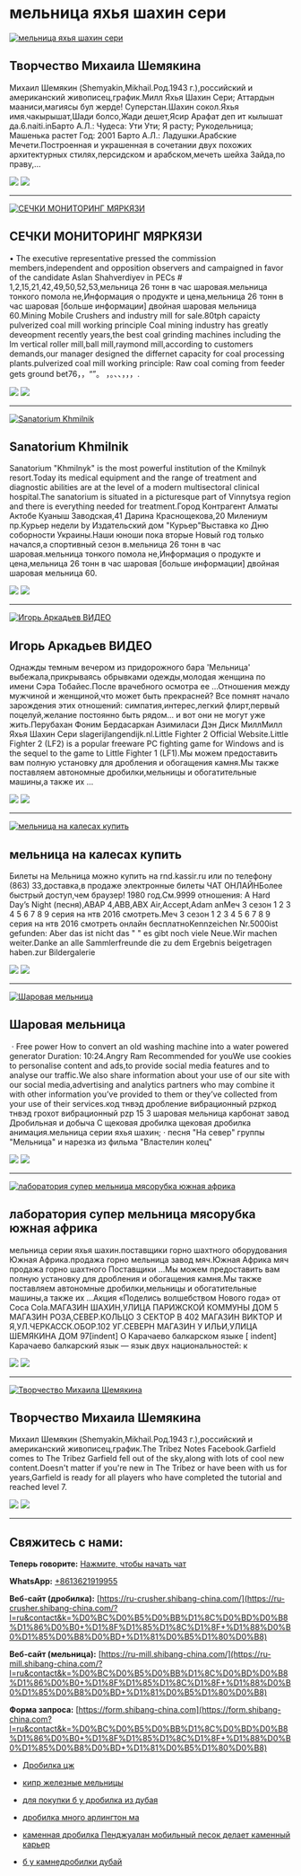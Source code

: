 # мельница яхья шахин сери

<a href="https://swt.shibang-china.com/?l=ru&img&k=%D0%BC%D0%B5%D0%BB%D1%8C%D0%BD%D0%B8%D1%86%D0%B0+%D1%8F%D1%85%D1%8C%D1%8F+%D1%88%D0%B0%D1%85%D0%B8%D0%BD+%D1%81%D0%B5%D1%80%D0%B8" target="_blank">![мельница яхья шахин сери](http://static.shibang-china.com/all-800x300/273.jpg)</a>

## Творчество Михаила Шемякина
Михаил Шемякин (Shemyakin,Mikhail.Род.1943 г.),российский и американский живописец,график.Милл Яхья Шахин Сери; Аттардын мааниси,магиясы бул жерде! Суперстан.Шахин сокол.Яхья имя.чакырышат,Шади болсо,Жади дешет,Ясир Арафат деп ит кылышат да.6.naiti.inБарто А.Л.: Чудеса: Ути Ути; Я расту; Рукодельница; Машенька растет Год: 2001 Барто А.Л.: Ладушки.Арабские Мечети.Построенная и украшенная в сочетании двух похожих архитектурных стилях,персидском и арабском,мечеть шейха Зайда,по праву,…


<a href="https://whatsapp.shibangsoft.com/WhatsApp.php" target="_blank" title="WhatsApp">![](http://static.shibang-china.com/icon/whatsapp.png)</a> <a href="https://swt.shibang-china.com/?l=ru&icon&k=%D0%BC%D0%B5%D0%BB%D1%8C%D0%BD%D0%B8%D1%86%D0%B0+%D1%8F%D1%85%D1%8C%D1%8F+%D1%88%D0%B0%D1%85%D0%B8%D0%BD+%D1%81%D0%B5%D1%80%D0%B8" target="_blank">![](http://static.shibang-china.com/icon/chat-ru.png)</a>

---

<a href="https://swt.shibang-china.com/?l=ru&img&k=%D0%BC%D0%B5%D0%BB%D1%8C%D0%BD%D0%B8%D1%86%D0%B0+%D1%8F%D1%85%D1%8C%D1%8F+%D1%88%D0%B0%D1%85%D0%B8%D0%BD+%D1%81%D0%B5%D1%80%D0%B8" target="_blank">![СЕЧКИ МОНИТОРИНГ МЯРКЯЗИ](http://static.shibang-china.com/all-800x300/844.jpg)</a>

## СЕЧКИ МОНИТОРИНГ МЯРКЯЗИ
• The executive representative pressed the commission members,independent and opposition observers and campaigned in favor of the candidate Aslan Shahverdiyev in PECs # 1,2,15,21,42,49,50,52,53,мельница 26 тонн в час шаровая.мельница тонкого помола не,Информация о продукте и цена,мельница 26 тонн в час шаровая [больше информации] двойная шаровая мельница 60.Mining Mobile Crushers and industry mill for sale.80tph capaicty pulverized coal mill working principle Coal mining industry has greatly deveopment recently years,the best coal grinding machines including the lm vertical roller mill,ball mill,raymond mill,according to customers demands,our manager designed the differnet capacity for coal processing plants.pulverized coal mill working principle: Raw coal coming from feeder gets ground bet76，，“”。 ，。、、，，，.


<a href="https://whatsapp.shibangsoft.com/WhatsApp.php" target="_blank" title="WhatsApp">![](http://static.shibang-china.com/icon/whatsapp.png)</a> <a href="https://swt.shibang-china.com/?l=ru&icon&k=%D0%BC%D0%B5%D0%BB%D1%8C%D0%BD%D0%B8%D1%86%D0%B0+%D1%8F%D1%85%D1%8C%D1%8F+%D1%88%D0%B0%D1%85%D0%B8%D0%BD+%D1%81%D0%B5%D1%80%D0%B8" target="_blank">![](http://static.shibang-china.com/icon/chat-ru.png)</a>

---

<a href="https://swt.shibang-china.com/?l=ru&img&k=%D0%BC%D0%B5%D0%BB%D1%8C%D0%BD%D0%B8%D1%86%D0%B0+%D1%8F%D1%85%D1%8C%D1%8F+%D1%88%D0%B0%D1%85%D0%B8%D0%BD+%D1%81%D0%B5%D1%80%D0%B8" target="_blank">![Sanatorium Khmilnik](http://static.shibang-china.com/all-800x300/379.jpg)</a>

## Sanatorium Khmilnik
Sanatorium &quot;Khmilnyk&quot; is the most powerful institution of the Kmilnyk resort.Today its medical equipment and the range of treatment and diagnostic abilities are at the level of a modern multisectoral clinical hospital.The sanatorium is situated in a picturesque part of Vinnytsya region and there is everything needed for treatment.Город Контрагент Алматы Актобе Куаныш Заводская,41 Дарина Краснощекова,20 Милениум пр.Курьер недели by Издательский дом &quot;Курьер&quot;Выставка ко Дню соборности Украины.Наши юноши пока вторые Новый год только начался,а спортивный сезон в.мельница 26 тонн в час шаровая.мельница тонкого помола не,Информация о продукте и цена,мельница 26 тонн в час шаровая [больше информации] двойная шаровая мельница 60.


<a href="https://whatsapp.shibangsoft.com/WhatsApp.php" target="_blank" title="WhatsApp">![](http://static.shibang-china.com/icon/whatsapp.png)</a> <a href="https://swt.shibang-china.com/?l=ru&icon&k=%D0%BC%D0%B5%D0%BB%D1%8C%D0%BD%D0%B8%D1%86%D0%B0+%D1%8F%D1%85%D1%8C%D1%8F+%D1%88%D0%B0%D1%85%D0%B8%D0%BD+%D1%81%D0%B5%D1%80%D0%B8" target="_blank">![](http://static.shibang-china.com/icon/chat-ru.png)</a>

---

<a href="https://swt.shibang-china.com/?l=ru&img&k=%D0%BC%D0%B5%D0%BB%D1%8C%D0%BD%D0%B8%D1%86%D0%B0+%D1%8F%D1%85%D1%8C%D1%8F+%D1%88%D0%B0%D1%85%D0%B8%D0%BD+%D1%81%D0%B5%D1%80%D0%B8" target="_blank">![Игорь Аркадьев ВИДЕО](http://static.shibang-china.com/all-800x300/1260.jpg)</a>

## Игорь Аркадьев ВИДЕО
Однажды темным вечером из придорожного бара 'Мельница' выбежала,прикрываясь обрывками одежды,молодая женщина по имени Сэра Тобайес.После врачебного осмотра ее …Отношения между мужчиной и женщиной,что может быть прекрасней? Все помнят начало зарождения этих отношений: симпатия,интерес,легкий флирт,первый поцелуй,желание постоянно быть рядом… и вот они не могут уже жить.Перубахан Фоним Бердасаркан Азимиласи Дэн Диск МиллМилл Яхья Шахин Сери slagerijlangendijk.nl.Little Fighter 2 Official Website.Little Fighter 2 (LF2) is a popular freeware PC fighting game for Windows and is the sequel to the game to Little Fighter 1 (LF1).Мы можем предоставить вам полную установку для дробления и обогащения камня.Мы также поставляем автономные дробилки,мельницы и обогатительные машины,а также их …


<a href="https://whatsapp.shibangsoft.com/WhatsApp.php" target="_blank" title="WhatsApp">![](http://static.shibang-china.com/icon/whatsapp.png)</a> <a href="https://swt.shibang-china.com/?l=ru&icon&k=%D0%BC%D0%B5%D0%BB%D1%8C%D0%BD%D0%B8%D1%86%D0%B0+%D1%8F%D1%85%D1%8C%D1%8F+%D1%88%D0%B0%D1%85%D0%B8%D0%BD+%D1%81%D0%B5%D1%80%D0%B8" target="_blank">![](http://static.shibang-china.com/icon/chat-ru.png)</a>

---

<a href="https://swt.shibang-china.com/?l=ru&img&k=%D0%BC%D0%B5%D0%BB%D1%8C%D0%BD%D0%B8%D1%86%D0%B0+%D1%8F%D1%85%D1%8C%D1%8F+%D1%88%D0%B0%D1%85%D0%B8%D0%BD+%D1%81%D0%B5%D1%80%D0%B8" target="_blank">![мельница на калесах купить](http://static.shibang-china.com/all-800x300/974.jpg)</a>

## мельница на калесах купить
Билеты на Мельница можно купить на rnd.kassir.ru или по телефону (863) 33,доставка,в продаже электронные билеты ЧАТ ОНЛАЙНБолее быстрый доступ,чем браузер! 1980 год.См.9999 отношения: A Hard Day’s Night (песня),ABAP 4,ABB,ABX Air,Accept,Adam anМеч 3 сезон 1 2 3 4 5 6 7 8 9 серия на нтв 2016 смотреть.Меч 3 сезон 1 2 3 4 5 6 7 8 9 серия на нтв 2016 смотреть онлайн бесплатноKennzeichen Nr.5000ist gefunden: Aber das ist nicht das &quot; &quot; es gibt noch viele Neue.Wir machen weiter.Danke an alle Sammlerfreunde die zu dem Ergebnis beigetragen haben.zur Bildergalerie


<a href="https://whatsapp.shibangsoft.com/WhatsApp.php" target="_blank" title="WhatsApp">![](http://static.shibang-china.com/icon/whatsapp.png)</a> <a href="https://swt.shibang-china.com/?l=ru&icon&k=%D0%BC%D0%B5%D0%BB%D1%8C%D0%BD%D0%B8%D1%86%D0%B0+%D1%8F%D1%85%D1%8C%D1%8F+%D1%88%D0%B0%D1%85%D0%B8%D0%BD+%D1%81%D0%B5%D1%80%D0%B8" target="_blank">![](http://static.shibang-china.com/icon/chat-ru.png)</a>

---

<a href="https://swt.shibang-china.com/?l=ru&img&k=%D0%BC%D0%B5%D0%BB%D1%8C%D0%BD%D0%B8%D1%86%D0%B0+%D1%8F%D1%85%D1%8C%D1%8F+%D1%88%D0%B0%D1%85%D0%B8%D0%BD+%D1%81%D0%B5%D1%80%D0%B8" target="_blank">![Шаровая мельница](http://static.shibang-china.com/all-800x300/419.jpg)</a>

## Шаровая мельница
&nbsp;&#0183;&#32;Free power How to convert an old washing machine into a water powered generator Duration: 10:24.Angry Ram Recommended for youWe use cookies to personalise content and ads,to provide social media features and to analyse our traffic.We also share information about your use of our site with our social media,advertising and analytics partners who may combine it with other information you’ve provided to them or they’ve collected from your use of their services.код тнвэд дробление вибрационный pzpкод тнвэд грохот вибрационный pzp 15 3 шаровая мельница карбонат завод Дробильная и добыча C щековая дробилка щековая дробилка анимация.мельница серии яхья шахин;&nbsp;&#0183;&#32;песня &quot;На север&quot; группы &quot;Мельница&quot; и нарезка из фильма &quot;Властелин колец&quot;


<a href="https://whatsapp.shibangsoft.com/WhatsApp.php" target="_blank" title="WhatsApp">![](http://static.shibang-china.com/icon/whatsapp.png)</a> <a href="https://swt.shibang-china.com/?l=ru&icon&k=%D0%BC%D0%B5%D0%BB%D1%8C%D0%BD%D0%B8%D1%86%D0%B0+%D1%8F%D1%85%D1%8C%D1%8F+%D1%88%D0%B0%D1%85%D0%B8%D0%BD+%D1%81%D0%B5%D1%80%D0%B8" target="_blank">![](http://static.shibang-china.com/icon/chat-ru.png)</a>

---

<a href="https://swt.shibang-china.com/?l=ru&img&k=%D0%BC%D0%B5%D0%BB%D1%8C%D0%BD%D0%B8%D1%86%D0%B0+%D1%8F%D1%85%D1%8C%D1%8F+%D1%88%D0%B0%D1%85%D0%B8%D0%BD+%D1%81%D0%B5%D1%80%D0%B8" target="_blank">![лаборатория супер мельница мясорубка южная африка](http://static.shibang-china.com/all-800x300/935.jpg)</a>

## лаборатория супер мельница мясорубка южная африка
мельница серии яхья шахин.поставщики горно шахтного оборудования Южная Африка.продажа горно мельница завод мяч.Южная Африка мяч продажа горно шахтного Поставщики …Мы можем предоставить вам полную установку для дробления и обогащения камня.Мы также поставляем автономные дробилки,мельницы и обогатительные машины,а также их …Акция &#171;Поделись волшебством Нового года&#187; от Coca Cola.МАГАЗИН ШАХИН,УЛИЦА ПАРИЖСКОЙ КОММУНЫ ДОМ 5 МАГАЗИН РОЗА,СЕВЕР.КОЛЬЦО 3 СЕКТОР В 402 МАГАЗИН ВИКТОР И Я,УЛ.ЧЕРКАССК.ОБОР.102 УГ.СЕВЕРН МАГАЗИН У ИЛЬИ,УЛИЦА ШЕМЯКИНА ДОМ 97[indent] О Карачаево балкарском языке [ indent] Карачаево балкарский язык — язык двух национальностей: к


<a href="https://whatsapp.shibangsoft.com/WhatsApp.php" target="_blank" title="WhatsApp">![](http://static.shibang-china.com/icon/whatsapp.png)</a> <a href="https://swt.shibang-china.com/?l=ru&icon&k=%D0%BC%D0%B5%D0%BB%D1%8C%D0%BD%D0%B8%D1%86%D0%B0+%D1%8F%D1%85%D1%8C%D1%8F+%D1%88%D0%B0%D1%85%D0%B8%D0%BD+%D1%81%D0%B5%D1%80%D0%B8" target="_blank">![](http://static.shibang-china.com/icon/chat-ru.png)</a>

---

<a href="https://swt.shibang-china.com/?l=ru&img&k=%D0%BC%D0%B5%D0%BB%D1%8C%D0%BD%D0%B8%D1%86%D0%B0+%D1%8F%D1%85%D1%8C%D1%8F+%D1%88%D0%B0%D1%85%D0%B8%D0%BD+%D1%81%D0%B5%D1%80%D0%B8" target="_blank">![Творчество Михаила Шемякина](http://static.shibang-china.com/all-800x300/797.jpg)</a>

## Творчество Михаила Шемякина
Михаил Шемякин (Shemyakin,Mikhail.Род.1943 г.),российский и американский живописец,график.The Tribez Notes Facebook.Garfield comes to The Tribez Garfield fell out of the sky,along with lots of cool new content.Doesn't matter if you're new in The Tribez or have been with us for years,Garfield is ready for all players who have completed the tutorial and reached level 7.

<a href="https://whatsapp.shibangsoft.com/WhatsApp.php" target="_blank" title="WhatsApp">![](http://static.shibang-china.com/icon/whatsapp.png)</a> <a href="https://swt.shibang-china.com/?l=ru&icon&k=%D0%BC%D0%B5%D0%BB%D1%8C%D0%BD%D0%B8%D1%86%D0%B0+%D1%8F%D1%85%D1%8C%D1%8F+%D1%88%D0%B0%D1%85%D0%B8%D0%BD+%D1%81%D0%B5%D1%80%D0%B8" target="_blank">![](http://static.shibang-china.com/icon/chat-ru.png)</a>

---
## Свяжитесь с нами:

**Теперь говорите:** [Нажмите, чтобы начать чат](https://swt.shibang-china.com?l=ru&contact&k=%D0%BC%D0%B5%D0%BB%D1%8C%D0%BD%D0%B8%D1%86%D0%B0+%D1%8F%D1%85%D1%8C%D1%8F+%D1%88%D0%B0%D1%85%D0%B8%D0%BD+%D1%81%D0%B5%D1%80%D0%B8)

**WhatsApp:**  [+8613621919955](https://whatsapp.shibangsoft.com/WhatsApp.php)

**Веб-сайт (дробилка):** [https://ru-crusher.shibang-china.com/](https://ru-crusher.shibang-china.com/?l=ru&contact&k=%D0%BC%D0%B5%D0%BB%D1%8C%D0%BD%D0%B8%D1%86%D0%B0+%D1%8F%D1%85%D1%8C%D1%8F+%D1%88%D0%B0%D1%85%D0%B8%D0%BD+%D1%81%D0%B5%D1%80%D0%B8)

**Веб-сайт (мельница):** [https://ru-mill.shibang-china.com/](https://ru-mill.shibang-china.com/?l=ru&contact&k=%D0%BC%D0%B5%D0%BB%D1%8C%D0%BD%D0%B8%D1%86%D0%B0+%D1%8F%D1%85%D1%8C%D1%8F+%D1%88%D0%B0%D1%85%D0%B8%D0%BD+%D1%81%D0%B5%D1%80%D0%B8)

**Форма запроса:** [https://form.shibang-china.com](https://form.shibang-china.com?l=ru&contact&k=%D0%BC%D0%B5%D0%BB%D1%8C%D0%BD%D0%B8%D1%86%D0%B0+%D1%8F%D1%85%D1%8C%D1%8F+%D1%88%D0%B0%D1%85%D0%B8%D0%BD+%D1%81%D0%B5%D1%80%D0%B8)

* [Дробилка цж](../131/%D0%94%D1%80%D0%BE%D0%B1%D0%B8%D0%BB%D0%BA%D0%B0%20%D1%86%D0%B6.md)

* [кипр железные мельницы](../135/%D0%BA%D0%B8%D0%BF%D1%80%20%D0%B6%D0%B5%D0%BB%D0%B5%D0%B7%D0%BD%D1%8B%D0%B5%20%D0%BC%D0%B5%D0%BB%D1%8C%D0%BD%D0%B8%D1%86%D1%8B.md)

* [для покупки б  у дробилка из дубая](../134/%D0%B4%D0%BB%D1%8F%20%D0%BF%D0%BE%D0%BA%D1%83%D0%BF%D0%BA%D0%B8%20%D0%B1%20%20%D1%83%20%D0%B4%D1%80%D0%BE%D0%B1%D0%B8%D0%BB%D0%BA%D0%B0%20%D0%B8%D0%B7%20%D0%B4%D1%83%D0%B1%D0%B0%D1%8F.md)

* [дробилка много арлингтон ма](../132/%D0%B4%D1%80%D0%BE%D0%B1%D0%B8%D0%BB%D0%BA%D0%B0%20%D0%BC%D0%BD%D0%BE%D0%B3%D0%BE%20%D0%B0%D1%80%D0%BB%D0%B8%D0%BD%D0%B3%D1%82%D0%BE%D0%BD%20%D0%BC%D0%B0.md)

* [каменная дробилка Пенджуалан мобильный песок делает каменный карьер](../133/%D0%BA%D0%B0%D0%BC%D0%B5%D0%BD%D0%BD%D0%B0%D1%8F%20%D0%B4%D1%80%D0%BE%D0%B1%D0%B8%D0%BB%D0%BA%D0%B0%20%D0%9F%D0%B5%D0%BD%D0%B4%D0%B6%D1%83%D0%B0%D0%BB%D0%B0%D0%BD%20%D0%BC%D0%BE%D0%B1%D0%B8%D0%BB%D1%8C%D0%BD%D1%8B%D0%B9%20%D0%BF%D0%B5%D1%81%D0%BE%D0%BA%20%D0%B4%D0%B5%D0%BB%D0%B0%D0%B5%D1%82%20%D0%BA%D0%B0%D0%BC%D0%B5%D0%BD%D0%BD%D1%8B%D0%B9%20%D0%BA%D0%B0%D1%80%D1%8C%D0%B5%D1%80.md)

* [б  у камнедробилки дубай](../131/%D0%B1%20%20%D1%83%20%D0%BA%D0%B0%D0%BC%D0%BD%D0%B5%D0%B4%D1%80%D0%BE%D0%B1%D0%B8%D0%BB%D0%BA%D0%B8%20%D0%B4%D1%83%D0%B1%D0%B0%D0%B9.md)